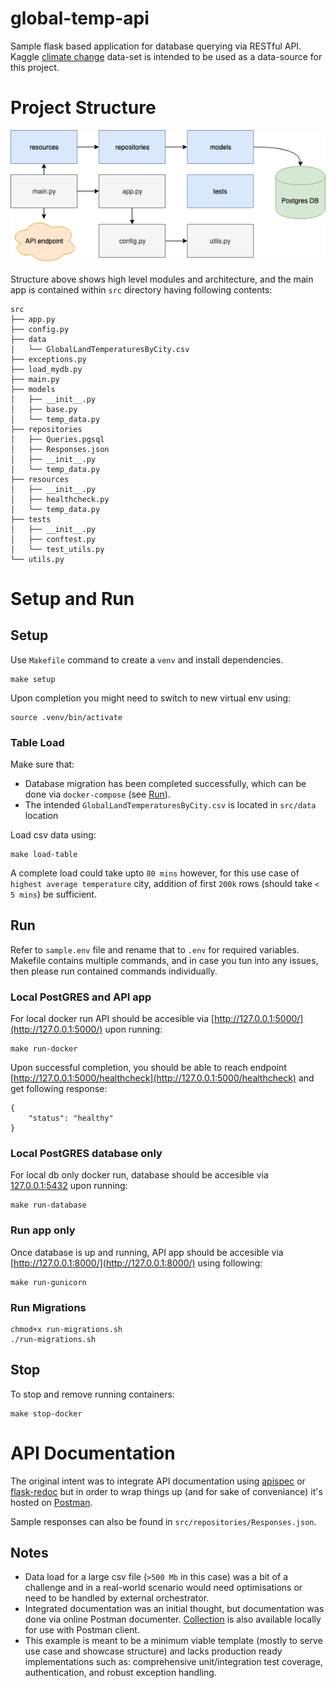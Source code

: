 # global-temp-api
Sample flask based application for database querying via RESTful API. Kaggle [climate change](https://www.kaggle.com/berkeleyearth/climate-change-earth-surface-temperature-data) data-set is intended to be used as a data-source for this project.

# Project Structure

![API-Diagram](./src/docs/diagram-api.png)

Structure above shows high level modules and architecture, and the main app is contained within `src` directory having following contents:
```
src
├── app.py
├── config.py
├── data
│   └── GlobalLandTemperaturesByCity.csv
├── exceptions.py
├── load_mydb.py
├── main.py
├── models
│   ├── __init__.py
│   ├── base.py
│   └── temp_data.py
├── repositories
│   ├── Queries.pgsql
│   ├── Responses.json
│   ├── __init__.py
│   └── temp_data.py
├── resources
│   ├── __init__.py
│   ├── healthcheck.py
│   └── temp_data.py
├── tests
│   ├── __init__.py
│   ├── conftest.py
│   └── test_utils.py
└── utils.py
```

# Setup and Run

## Setup
Use `Makefile` command to create a `venv` and install dependencies.
```
make setup
```
Upon completion you might need to switch to new virtual env using:
```
source .venv/bin/activate
```
### Table Load
Make sure that:
- Database migration has been completed successfully, which can be done via `docker-compose` (see [Run](#Run)).
- The intended `GlobalLandTemperaturesByCity.csv` is located in `src/data` location 

Load csv data using:
```
make load-table
```
A complete load could take upto `80 mins` however, for this use case of `highest average temperature` city, addition of first `200k` rows (should take `< 5 mins`) be sufficient.

## Run
Refer to `sample.env` file and rename that to `.env` for required variables. Makefile contains multiple commands, and in case you tun into any issues, then please run contained commands individually.

### Local PostGRES and API app
For local docker run API should be accesible via [http://127.0.0.1:5000/](http://127.0.0.1:5000/) upon running:
```
make run-docker
```
Upon successful completion, you should be able to reach endpoint [http://127.0.0.1:5000/healthcheck](http://127.0.0.1:5000/healthcheck) and get following response:
```json5
{
    "status": "healthy"
}
```

### Local PostGRES database only
For local db only docker run, database should be accesible via [127.0.0.1:5432](127.0.0.1:5432) upon running:
```
make run-database
```
### Run app only 
Once database is up and running, API app should be accesible via [http://127.0.0.1:8000/](http://127.0.0.1:8000/) using following:
```
make run-gunicorn
```
### Run Migrations
```
chmod+x run-migrations.sh
./run-migrations.sh
```

## Stop
To stop and remove running containers:
```
make stop-docker
```

# API Documentation
The original intent was to integrate API documentation using [apispec](https://apispec.readthedocs.io/en/latest/) or [flask-redoc](https://github.com/mzaglia/flask-redoc) but in order to wrap things up (and for sake of conveniance) it's hosted on [Postman](https://documenter.getpostman.com/view/6285699/TVzXCuxz). 

Sample responses can also be found in `src/repositories/Responses.json`.

## Notes
- Data load for a large csv file (`>500 Mb` in this case) was a bit of a challenge and in a real-world scenario would need optimisations or need to be handled by external orchestrator.
- Integrated documentation was an initial thought, but documentation was done via online Postman documenter. [Collection](./collection_postman.postman_collection.json) is also available locally for use with Postman client.
- This example is meant to be a minimum viable template (mostly to serve use case and showcase structure) and lacks production ready implementations such as: comprehensive unit/integration test coverage, authentication, and robust exception handling.
